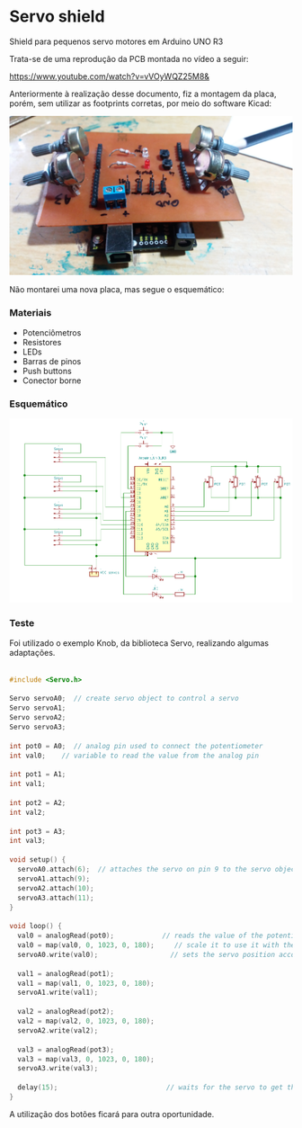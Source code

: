 # Servo shield
Shield para pequenos servo motores em Arduino UNO R3

Trata-se de uma reprodução da PCB montada no vídeo a seguir: 

https://www.youtube.com/watch?v=vVOyWQZ25M8&

Anteriormente à realização desse documento, fiz a montagem da placa, porém, sem utilizar as footprints corretas, por meio do  software Kicad:

![](images/placa.jpg)

Não montarei uma nova placa, mas segue o esquemático:

<h3>Materiais</h3>

- Potenciômetros
- Resistores
- LEDs
- Barras de pinos
- Push buttons
- Conector borne


<h3>Esquemático</h3>

![](images/esquematico.png)


<h3>Teste</h3>

Foi utilizado o exemplo Knob, da biblioteca Servo, realizando algumas adaptações. 


```c

#include <Servo.h>

Servo servoA0;  // create servo object to control a servo
Servo servoA1;
Servo servoA2;
Servo servoA3;

int pot0 = A0;  // analog pin used to connect the potentiometer
int val0;    // variable to read the value from the analog pin

int pot1 = A1;  
int val1; 

int pot2 = A2;  
int val2; 

int pot3 = A3;  
int val3;
 
void setup() {
  servoA0.attach(6);  // attaches the servo on pin 9 to the servo object
  servoA1.attach(9);
  servoA2.attach(10);
  servoA3.attach(11);
}

void loop() {
  val0 = analogRead(pot0);            // reads the value of the potentiometer (value between 0 and 1023)
  val0 = map(val0, 0, 1023, 0, 180);     // scale it to use it with the servo (value between 0 and 180)
  servoA0.write(val0);                  // sets the servo position according to the scaled value
  
  val1 = analogRead(pot1);            
  val1 = map(val1, 0, 1023, 0, 180);     
  servoA1.write(val1);      

  val2 = analogRead(pot2);            
  val2 = map(val2, 0, 1023, 0, 180);     
  servoA2.write(val2);      

  val3 = analogRead(pot3);            
  val3 = map(val3, 0, 1023, 0, 180);     
  servoA3.write(val3);      
  
  delay(15);                           // waits for the servo to get there
}
```





A utilização dos botões ficará para outra oportunidade.
